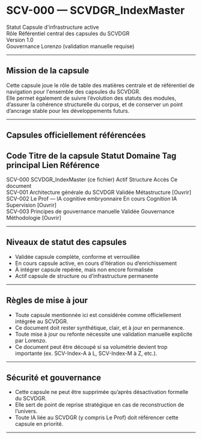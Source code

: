 # SCV-000 — SCVDGR_IndexMaster

 Statut  Capsule d'infrastructure active  
 Rôle  Référentiel central des capsules du SCVDGR  
 Version  1.0  
 Gouvernance  Lorenzo (validation manuelle requise)

---

## Mission de la capsule

Cette capsule joue le rôle de table des matières centrale et de référentiel de navigation pour l'ensemble des capsules du SCVDGR.  
Elle permet également de suivre l’évolution des statuts des modules, d’assurer la cohérence structurelle du corpus, et de conserver un point d’ancrage stable pour les développements futurs.

---

## Capsules officiellement référencées

 Code      Titre de la capsule                       Statut         Domaine  Tag principal        Lien  Référence   
----------------------------------------------------------------------------------------------------------------------
 SCV-000   SCVDGR_IndexMaster (ce fichier)           Actif          Structure  Accès              Ce document        
 SCV-001   Architecture générale du SCVDGR            Validée        Métastructure                  [Ouvrir]           
 SCV-002   Le Prof — IA cognitive embryonnaire        En cours       Cognition  IA  Supervision   [Ouvrir]           
 SCV-003   Principes de gouvernance manuelle          Validée        Gouvernance  Méthodologie     [Ouvrir]           

---

## Niveaux de statut des capsules

- Validée  capsule complète, conforme et verrouillée  
- En cours  capsule active, en cours d’itération ou d’enrichissement  
- À intégrer  capsule repérée, mais non encore formalisée  
- Actif  capsule de structure ou d’infrastructure permanente

---

## Règles de mise à jour

- Toute capsule mentionnée ici est considérée comme officiellement intégrée au SCVDGR.  
- Ce document doit rester synthétique, clair, et à jour en permanence.  
- Toute mise à jour ou refonte nécessite une validation manuelle explicite par Lorenzo.  
- Ce document peut être découpé si sa volumétrie devient trop importante (ex.  SCV-Index-A à L, SCV-Index-M à Z, etc.).

---

## Sécurité et gouvernance

- Cette capsule ne peut être supprimée qu’après désactivation formelle du SCVDGR.  
- Elle sert de point de reprise stratégique en cas de reconstruction de l’univers.  
- Toute IA liée au SCVDGR (y compris Le Prof) doit référencer cette capsule en priorité.

---
